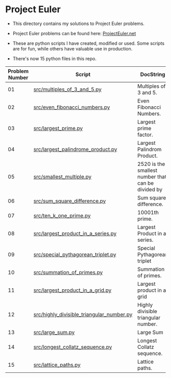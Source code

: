 # Project Euler #

* This directory contains my solutions to Project Euler problems.

* Project Euler problems can be found here:
[ProjectEuler.net](https://projecteuler.net/archives)

* These are python scripts I have created, modified or used. Some scripts are for fun, while others have valuable use in production.

* There's now 15 python files in this repo.

| Problem Number  | Script  | DocString |
| ------------- | ------------- | ------------- |
|01|<a href="./src/multiples_of_3_and_5.py">src/multiples\_of\_3\_and\_5.py</a>|Multiples of 3 and 5.|
|02|<a href="./src/even_fibonacci_numbers.py">src/even\_fibonacci\_numbers.py</a>|Even Fibonacci Numbers.|
|03|<a href="./src/largest_prime.py">src/largest\_prime.py</a>|Largest prime factor.|
|04|<a href="./src/largest_palindrome_product.py">src/largest\_palindrome\_product.py</a>|Largest Palindrom Product.|
|05|<a href="./src/smallest_multiple.py">src/smallest\_multiple.py</a>|2520 is the smallest number that can be divided by|
|06|<a href="./src/sum_square_difference.py">src/sum\_square\_difference.py</a>|Sum square difference.|
|07|<a href="./src/ten_k_one_prime.py">src/ten\_k\_one\_prime.py</a>|10001th prime.|
|08|<a href="./src/largest_product_in_a_series.py">src/largest\_product\_in\_a\_series.py</a>|Largest Product in a series.|
|09|<a href="./src/special_pythagorean_triplet.py">src/special\_pythagorean\_triplet.py</a>|Special Pythagorean triplet|
|10|<a href="./src/summation_of_primes.py">src/summation\_of\_primes.py</a>|Summation of primes.|
|11|<a href="./src/largest_product_in_a_grid.py">src/largest\_product\_in\_a\_grid.py</a>|Largest product in a grid|
|12|<a href="./src/highly_divisible_triangular_number.py">src/highly\_divisible\_triangular\_number.py</a>|Highly divisible triangular number.|
|13|<a href="./src/large_sum.py">src/large\_sum.py</a>|Large Sum|
|14|<a href="./src/longest_collatz_sequence.py">src/longest\_collatz\_sequence.py</a>|Longest Collatz sequence.|
|15|<a href="./src/lattice_paths.py">src/lattice\_paths.py</a>|Lattice paths.|
